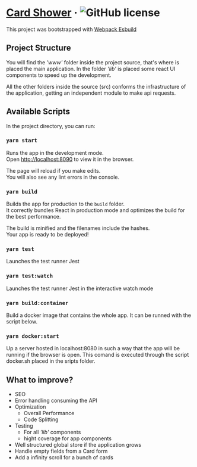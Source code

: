 # [Card Shower](https://github.com/efscomplex/card-showcase) &middot; ![GitHub license](https://img.shields.io/badge/license-MIT-blue.svg)

This project was bootstrapped with [Webpack Esbuild](https://github.com/efscomplex/webpack-esbuild)

## Project Structure

You will find the _'www'_ folder inside the project source, that's where is placed the main application. In the folder _'lib'_ is placed some react UI components to speed up the development.

All the other folders inside the source (src) conforms the infrastructure of the application, getting an independent module to make api requests.

## Available Scripts

In the project directory, you can run:

### `yarn start`

Runs the app in the development mode.\
Open [http://localhost:8090](http://localhost:3000) to view it in the browser.

The page will reload if you make edits.\
You will also see any lint errors in the console.

### `yarn build`

Builds the app for production to the `build` folder.\
It correctly bundles React in production mode and optimizes the build for the best performance.

The build is minified and the filenames include the hashes.\
Your app is ready to be deployed!

### `yarn test`

Launches the test runner Jest

### `yarn test:watch`

Launches the test runner Jest in the interactive watch mode

### `yarn build:container`

Build a docker image that contains the whole app. It can be runned with the script below.

### `yarn docker:start`

Up a server hosted in localhost:8080 in such a way that the app will be running if the browser is open.
This comand is executed through the script docker.sh placed in the sripts folder.

## What to improve?

-   SEO
-   Error handling consuming the API
-   Optimization
    -   Overall Performance
    -   Code Splitting
-   Testing
    -   For all _'lib'_ components
    -   hight coverage for app components
-   Well structured global store if the application grows
-   Handle empty fields from a Card form
-   Add a infinity scroll for a bunch of cards
